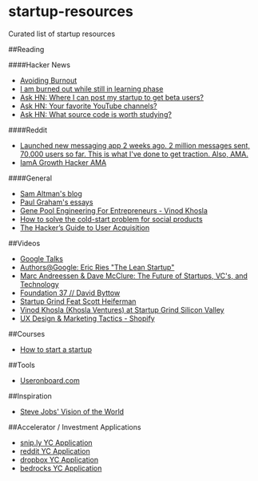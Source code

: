 startup-resources
=================

Curated list of startup resources

##Reading

####Hacker News
- [Avoiding Burnout](https://news.ycombinator.com/item?id=5630445)
- [I am burned out while still in learning phase](https://news.ycombinator.com/item?id=7435601)
- [Ask HN: Where I can post my startup to get beta users?](https://news.ycombinator.com/item?id=7248460)
- [Ask HN: Your favorite YouTube channels?](https://news.ycombinator.com/item?id=7609584)
- [Ask HN: What source code is worth studying?](https://news.ycombinator.com/item?id=7602237)

####Reddit
- [Launched new messaging app 2 weeks ago. 2 million messages sent, 70,000 users so far. This is what I've done to get traction. Also, AMA.](http://www.reddit.com/r/Entrepreneur/comments/1saar6/launched_new_messaging_app_2_weeks_ago_2_million/)
- [IamA Growth Hacker AMA](http://www.reddit.com/r/startups/comments/1nx27j/iama_growth_hacker_ama/)

####General
- [Sam Altman's blog](http://blog.samaltman.com/)
- [Paul Graham's essays](http://www.paulgraham.com/articles.html)
- [Gene	Pool Engineering For	Entrepreneurs - Vinod Khosla](http://www.khoslaventures.com/wp-content/uploads/Gene_Pool_Engineering.pdf)
- [How to solve the cold-start problem for social products](http://andrewchen.co/2014/03/27/how-to-solve-the-cold-start-problem-for-social-products/)
- [The Hacker’s Guide to User Acquisition](http://www.austenallred.com/the-hackers-guide-to-user-acquisition/)

##Videos
- [Google Talks](https://www.youtube.com/user/AtGoogleTalks/videos)
- [Authors@Google: Eric Ries "The Lean Startup"](https://www.youtube.com/watch?v=fEvKo90qBns)
- [Marc Andreessen & Dave McClure: The Future of Startups, VC's, and Technology](https://www.youtube.com/watch?v=pLNQZegq7KA&app=desktop)
- [Foundation 37 // David Byttow](https://www.youtube.com/watch?feature=player_embedded&v=7PmBk7hgUqg)
- [Startup Grind Feat Scott Heiferman](https://www.youtube.com/watch?v=LQI7o3eNx_8&feature=youtu.be&t=25m33s)
- [Vinod Khosla (Khosla Ventures) at Startup Grind Silicon Valley](https://www.youtube.com/watch?v=U5J7bd7nzmw)
- [UX Design & Marketing Tactics - Shopify](https://www.youtube.com/watch?v=sBDOq5B4nTo)

##Courses
- [How to start a startup](https://startupclass.co/course/how-to-start-a-startup)

##Tools
- [Useronboard.com](https://www.useronboard.com/)

##Inspiration
- [Steve Jobs' Vision of the World](https://www.youtube.com/watch?feature=player_embedded&v=UvEiSa6_EPA)

##Accelerator / Investment Applications 
- [snip.ly YC Application](https://medium.com/@michaelhsc/4-week-old-startup-gets-ycombinator-interview-heres-our-application-675f404b3bc8)
- [reddit YC Application](http://alexisohanian.com/our-y-combinator-summer-05-application-what-w)
- [dropbox YC Application](https://dl.dropboxusercontent.com/u/27532820/app.html)
- [bedrocks YC Application](http://blog.zactownsend.com/our-yc-s13-application)


